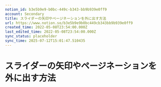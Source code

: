 ```yaml
---
notion_id: b3e5b9e9-b0bc-449c-b343-bb9b939e0ff9
account: Secondary
title: スライダーの矢印やページネーションを外に出す方法
url: https://www.notion.so/b3e5b9e9b0bc449cb343bb9b939e0ff9
created_time: 2022-05-08T23:54:00.000Z
last_edited_time: 2022-05-08T23:54:00.000Z
sync_status: placeholder
sync_time: 2025-07-12T15:01:47.510435
---
```

# スライダーの矢印やページネーションを外に出す方法
